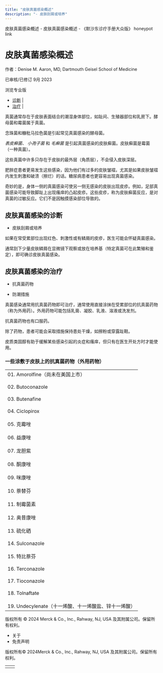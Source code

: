 ```yaml
---
title: "皮肤真菌感染概述"
description: "- 皮肤刮屑或培养"
---
```


﻿皮肤真菌感染概述 \- 皮肤真菌感染概述 \- 《默沙东诊疗手册大众版》 honeypot link

# 皮肤真菌感染概述

作者：Denise M. Aaron, MD, Dartmouth Geisel School of Medicine

已审核/已修订 9月 2023

浏览专业版

- [诊断](#诊断_v28487650_zh) \|
- [治疗](#治疗_v28487659_zh) \|

真菌通常存在于皮肤表面结合的潮湿身体部位，如趾间、生殖器部位和乳房下。酵母菌和霉菌属于真菌。

念珠菌和糠秕马拉色菌是引起常见真菌感染的酵母菌。

_表皮癣菌、_ _小孢子菌_ 和 _毛癣菌_ 是引起真菌感染的皮肤癣菌。皮肤癣菌是霉菌（一种真菌）。

这些真菌中许多只存在于皮肤的最外层（角质层），不会侵入皮肤深层。

肥胖症患者更易发生这些感染，因为他们有过多的皮肤皱褶，尤其是如果皮肤皱褶内发生刺激和破溃（擦烂）的话。糖尿病患者也更容易出现真菌感染。

奇妙的是，身体一侧的真菌感染可使另一侧无感染的皮肤出现皮疹。例如，足部真菌感染可能导致脚趾上出现瘙痒的凸起皮疹。这些皮疹，称为皮肤癣菌反应，是对真菌的过敏反应。它们不是因触摸感染部位导致的。

## 皮肤真菌感染的诊断

- 皮肤刮屑或培养


如果在常受累部位出现红色、刺激性或有鳞屑的皮疹，医生可能会怀疑真菌感染。

通常刮下少量皮肤鳞屑在显微镜下观察或放在培养基（特定真菌可在此繁殖和鉴定），即可确诊皮肤真菌感染。

## 皮肤真菌感染的治疗

- 抗真菌药物

- 防潮措施


真菌感染通常用抗真菌药物即可治疗，通常使用直接涂抹在受累部位的抗真菌药物（称为外用药）。外用药物可能包括乳膏、凝胶、乳液、溶液或洗发剂。

抗真菌药物也有口服药。

除了药物，患者可能会采取措施保持患处干燥，如擦粉或穿露趾鞋。

皮质类固醇有助于缓解某些感染引起的炎症和瘙痒，但只有在医生开处方时才能使用。

### 一些涂敷于皮肤上的抗真菌药物（外用药物）

|     |
| --- |
| 01. Amorolfine（尚未在美国上市）<br>    <br>02. Butoconazole<br>    <br>03. Butenafine<br>    <br>04. Ciclopirox<br>    <br>05. 克霉唑<br>    <br>06. 益康唑<br>    <br>07. 龙胆紫<br>    <br>08. 酮康唑<br>    <br>09. 咪康唑<br>    <br>10. 萘替芬<br>    <br>11. 制霉菌素<br>    <br>12. 奥昔康唑<br>    <br>13. 硫化硒<br>    <br>14. Sulconazole<br>    <br>15. 特比萘芬<br>    <br>16. Terconazole<br>    <br>17. Tioconazole<br>    <br>18. Tolnaftate<br>    <br>19. Undecylenate（十一烯酸、十一烯酸盐、锌十一烯酸） |



版权所有 © 2024
Merck & Co., Inc., Rahway, NJ, USA 及其附属公司。保留所有权利。

- 关于
- 免责声明

版权所有© 2024Merck & Co., Inc., Rahway, NJ, USA 及其附属公司。保留所有权利。

|     |     |
| --- | --- |
|  |  |